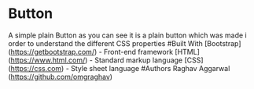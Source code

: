 # Button
A simple plain Button
as you can see it is a plain button which was made i order to understand the different CSS properties
#Built With
[Bootstrap] (https://getbootstrap.com/) - Front-end framework
[HTML] (https://www.html.com/) - Standard markup language
[CSS] (https://css.com) - Style sheet language
#Authors
Raghav Aggarwal (https://github.com/omgraghav)
